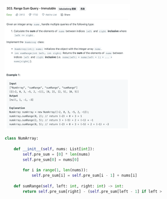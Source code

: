 <img src="2022-10-27-22-53-57.png" width="400" height="400" />

```python
class NumArray:

    def __init__(self, nums: List[int]):
        self.pre_sum = [0] * len(nums)
        self.pre_sum[0] = nums[0]

        for i in range(1, len(nums)):
            self.pre_sum[i] = self.pre_sum[i - 1] + nums[i]
          
    def sumRange(self, left: int, right: int) -> int:
        return self.pre_sum[right] - (self.pre_sum[left - 1] if left > 0 else 0)
```

